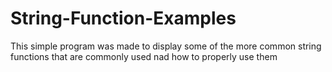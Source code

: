 # String-Function-Examples
This simple program was made to display some of the more common string functions that are commonly used nad how to properly use them
